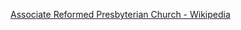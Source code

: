 ﻿[Associate Reformed Presbyterian Church - Wikipedia](https://en.wikipedia.org/wiki/Associate_Reformed_Presbyterian_Church)